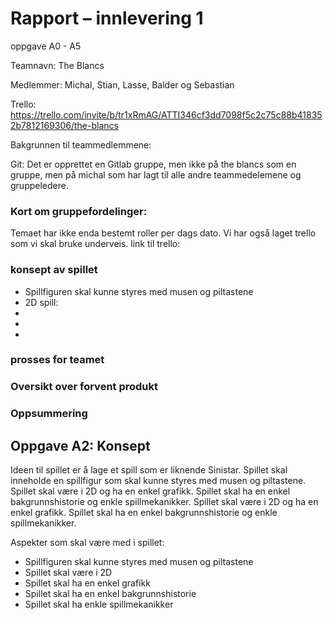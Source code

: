 # Rapport – innlevering 1

oppgave A0 - A5 

Teamnavn: The Blancs  

Medlemmer: Michal, Stian, Lasse, Balder og Sebastian

Trello: https://trello.com/invite/b/tr1xRmAG/ATTI346cf3dd7098f5c2c75c88b418352b7812169306/the-blancs

Bakgrunnen til teammedlemmene: 


Git: Det er opprettet en Gitlab gruppe, men ikke på the blancs som en gruppe, men på michal som har lagt til alle andre teammedelemene og gruppeledere. 

### Kort om gruppefordelinger: 
Temaet har ikke enda bestemt roller per dags dato. Vi har også laget trello som vi skal bruke underveis. link til trello: 

### konsept av spillet

* Spillfiguren skal kunne styres med musen og piltastene 
* 2D spill:
*
*
*

### prosses for teamet 


### Oversikt over forvent produkt


### Oppsummering 


## Oppgave A2: Konsept
Ideen til spillet er å lage et spill som er liknende Sinistar.
Spillet skal inneholde en spillfigur som skal kunne styres med musen og piltastene. Spillet skal være i 2D og ha en enkel grafikk. Spillet skal ha en enkel bakgrunnshistorie og enkle spillmekanikker. 
Spillet skal være i 2D og ha en enkel grafikk. Spillet skal ha en enkel bakgrunnshistorie og enkle spillmekanikker.

Aspekter som skal være med i spillet:
- Spillfiguren skal kunne styres med musen og piltastene
- Spillet skal være i 2D
- Spillet skal ha en enkel grafikk
- Spillet skal ha en enkel bakgrunnshistorie
- Spillet skal ha enkle spillmekanikker
